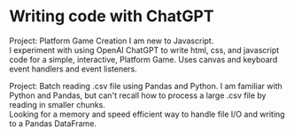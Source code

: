# Writing code with ChatGPT  

Project: Platform Game Creation
I am new to Javascript.  
I experiment with using OpenAI ChatGPT to write html, css, and javascript code for a simple, interactive, Platform Game. Uses canvas and keyboard event handlers and event listeners.  

Project: Batch reading .csv file using Pandas and Python.
I am familiar with Python and Pandas, but can't recall how to process a large .csv file by reading in smaller chunks.  
Looking for a memory and speed efficient way to handle file I/O and writing to a Pandas DataFrame.  
  


